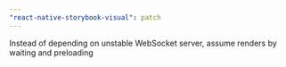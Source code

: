 ```yaml
---
"react-native-storybook-visual": patch
---
```


Instead of depending on unstable WebSocket server, assume renders by waiting and preloading
